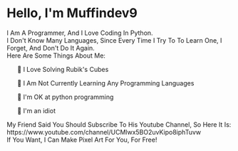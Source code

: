 <h1>Hello, I'm Muffindev9</h1>
<p>I Am A Programmer, And I Love Coding In Python.<br />
  I Don't Know Many Languages, Since Every Time I Try To To Learn One, I Forget, And Don't Do It Again.<br />
  Here Are Some Things About Me:</p>
<ul>👀 I Love Solving Rubik's Cubes</ul>
<ul>🌱 I Am Not Currently Learning Any Programming Languages</ul>
<ul>🐍 I'm OK at python programming</ul>
<ul>🤪 I'm an idiot</ul>
<p>My Friend Said You Should Subscribe To His Youtube Channel, So Here It Is: https://www.youtube.com/channel/UCMlwx5BO2uvKipo8iphTuvw<br />
	If You Want, I Can Make Pixel Art For You, For Free!</p>
<!---
MuffinDev9/MuffinDev9 is a ✨ special ✨ repository because its `README.md` (this file) appears on your GitHub profile.
You can click the Preview link to take a look at your changes.
--->
